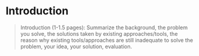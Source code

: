 # Introduction

> Introduction (1-1.5 pages): Summarize the background, the problem you solve, the solutions taken by existing approaches/tools, the reason why existing tools/approaches are still inadequate to solve the problem, your idea, your solution, evaluation.
